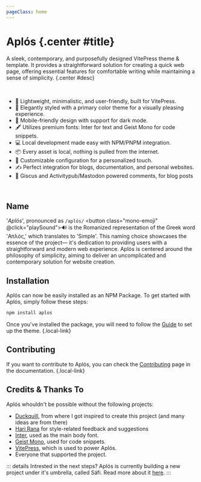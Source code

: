 ```yaml
---
pageClass: home
---
```


# Aplós {.center #title}

A sleek, contemporary, and purposefully designed VitePress theme & template. It provides a straightforward solution for creating a quick web page, offering essential features for comfortable writing while maintaining a sense of simplicity. {.center #desc}

<section id="features">
<br>

- <span class="emoji">🚀</span> Lightweight, minimalistic, and user-friendly, built for VitePress.
- <span class="emoji">🎨</span> Elegantly styled with a primary color theme for a visually pleasing experience.
- <span class="emoji">📱</span> Mobile-friendly design with support for dark mode.
- <span class="emoji">🖋️</span> Utilizes premium fonts: Inter for text and Geist Mono for code snippets.
- <span class="emoji">💻</span> Local development made easy with NPM/PNPM integration.
- <span class="emoji">📦</span> Every asset is local, nothing is pulled from the internet.
- <span class="emoji">🔧</span> Customizable configuration for a personalized touch.
- <span class="emoji">✍️</span> Perfect integration for blogs, documentation, and personal websites.
- <span class="emoji">💬</span> Giscus and Activitypub/Mastodon powered comments, for blog posts

</section>

<br>
<aside>

## Name

'_Aplós_', pronounced as `/aplós/` <button class="mono-emoji" @click="playSound">🔊</button> is the Romanized representation of the Greek word 'Απλός,' which translates to 'Simple'. This naming choice showcases the essence of the project— it's dedication to providing users with a straightforward and modern web experience. Aplós is centered around the philosophy of simplicity, aiming to deliver an uncomplicated and contemporary solution for website creation.

</aside>

## Installation

Aplós can now be easily installed as an NPM Package. To get started with Aplós, simply follow these steps:

```bash
npm install aplos
```

Once you've installed the package, you will need to follow the [Guide](/guide/#package) to set up the theme. {.local-link}

## Contributing

If you want to contribute to Aplós, you can check the [Contributing](/contributing) page in the documentation. {.local-link}

## Credits & Thanks To

Aplós whouldn't be possible without the following projects:

- [Duckquill](https://daudix.codeberg.page/duckquill), from where I got inspired to create this project (and many ideas are from there)
- [Hari Rana](https://tesk.page/) for style-related feedback and suggestions
- [Inter](https://rsms.me/inter/), used as the main body font.
- [Geist Mono](https://vercel.com/font), used for code snippets.
- [VitePress](https://vitepress.dev), which is used to power Aplós.
- Everyone that supported the project.

::: details Intrested in the next steps?
Aplós is currently building a new project under it's umbrella, called Sáfi. Read more about it [here](/safi).
:::

<script setup lang="ts">
    const playSound = () => {
      const audio = new Audio('https://s3-eu-west-1.amazonaws.com/com.idmgroup.lab.sounds.prod/el/a/d/c/adcf1a902482d8ad5ae10ea7307330e0.mp3');
      audio.play();
    }
</script>
